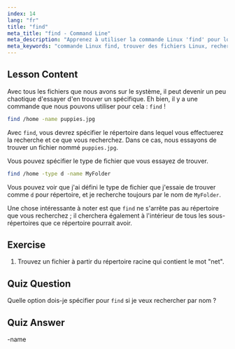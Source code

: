 ```yaml
---
index: 14
lang: "fr"
title: "find"
meta_title: "find - Command Line"
meta_description: "Apprenez à utiliser la commande Linux 'find' pour localiser des fichiers et des répertoires. Découvrez les options de recherche de base et améliorez vos compétences en gestion de fichiers Linux."
meta_keywords: "commande Linux find, trouver des fichiers Linux, recherche de répertoire Linux, tutoriel commande find, gestion de fichiers Linux, Linux pour débutants, guide Linux"
---
```


## Lesson Content

Avec tous les fichiers que nous avons sur le système, il peut devenir un peu chaotique d'essayer d'en trouver un spécifique. Eh bien, il y a une commande que nous pouvons utiliser pour cela : `find` !

```bash
find /home -name puppies.jpg
```

Avec `find`, vous devrez spécifier le répertoire dans lequel vous effectuerez la recherche et ce que vous recherchez. Dans ce cas, nous essayons de trouver un fichier nommé `puppies.jpg`.

Vous pouvez spécifier le type de fichier que vous essayez de trouver.

```bash
find /home -type d -name MyFolder
```

Vous pouvez voir que j'ai défini le type de fichier que j'essaie de trouver comme `d` pour répertoire, et je recherche toujours par le nom de `MyFolder`.

Une chose intéressante à noter est que `find` ne s'arrête pas au répertoire que vous recherchez ; il cherchera également à l'intérieur de tous les sous-répertoires que ce répertoire pourrait avoir.

## Exercise

1. Trouvez un fichier à partir du répertoire racine qui contient le mot "net".

## Quiz Question

Quelle option dois-je spécifier pour `find` si je veux rechercher par nom ?

## Quiz Answer

-name
